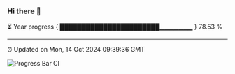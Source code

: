 ### Hi there 👋

⏳ Year progress { ███████████████████████▁▁▁▁▁▁▁ } 78.53 %

---

⏰ Updated on Mon, 14 Oct 2024 09:39:36 GMT

![Progress Bar CI](https://github.com/IshwaranRudhara/GIT-ACTION/workflows/Progress%20Bar%20CI/badge.svg)
